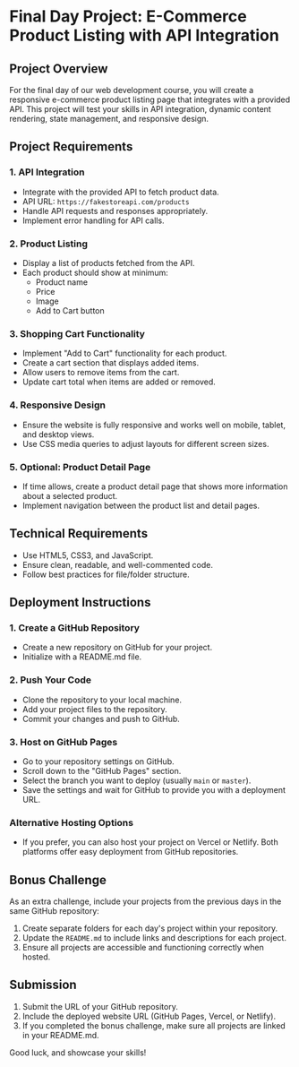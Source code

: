 # Final Day Project: E-Commerce Product Listing with API Integration

## Project Overview

For the final day of our web development course, you will create a responsive e-commerce product listing page that integrates with a provided API. This project will test your skills in API integration, dynamic content rendering, state management, and responsive design.

## Project Requirements

### 1. API Integration
- Integrate with the provided API to fetch product data.
- API URL: `https://fakestoreapi.com/products`
- Handle API requests and responses appropriately.
- Implement error handling for API calls.

### 2. Product Listing
- Display a list of products fetched from the API.
- Each product should show at minimum:
  - Product name
  - Price
  - Image
  - Add to Cart button

### 3. Shopping Cart Functionality
- Implement "Add to Cart" functionality for each product.
- Create a cart section that displays added items.
- Allow users to remove items from the cart.
- Update cart total when items are added or removed.

### 4. Responsive Design
- Ensure the website is fully responsive and works well on mobile, tablet, and desktop views.
- Use CSS media queries to adjust layouts for different screen sizes.

### 5. Optional: Product Detail Page
- If time allows, create a product detail page that shows more information about a selected product.
- Implement navigation between the product list and detail pages.

## Technical Requirements

- Use HTML5, CSS3, and JavaScript.
- Ensure clean, readable, and well-commented code.
- Follow best practices for file/folder structure.

## Deployment Instructions

### 1. Create a GitHub Repository
- Create a new repository on GitHub for your project.
- Initialize with a README.md file.

### 2. Push Your Code
- Clone the repository to your local machine.
- Add your project files to the repository.
- Commit your changes and push to GitHub.

### 3. Host on GitHub Pages
- Go to your repository settings on GitHub.
- Scroll down to the "GitHub Pages" section.
- Select the branch you want to deploy (usually `main` or `master`).
- Save the settings and wait for GitHub to provide you with a deployment URL.

### Alternative Hosting Options
- If you prefer, you can also host your project on Vercel or Netlify. Both platforms offer easy deployment from GitHub repositories.

## Bonus Challenge

As an extra challenge, include your projects from the previous days in the same GitHub repository:

1. Create separate folders for each day's project within your repository.
2. Update the `README.md` to include links and descriptions for each project.
3. Ensure all projects are accessible and functioning correctly when hosted.

## Submission

1. Submit the URL of your GitHub repository.
2. Include the deployed website URL (GitHub Pages, Vercel, or Netlify).
3. If you completed the bonus challenge, make sure all projects are linked in your README.md.

Good luck, and showcase your skills!